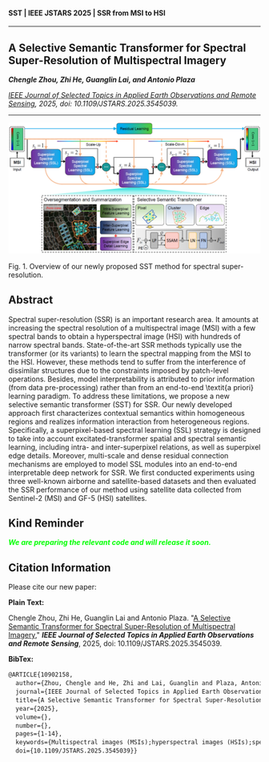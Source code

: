 #### SST | IEEE JSTARS 2025 | SSR from MSI to HSI
---
## A Selective Semantic Transformer for Spectral Super-Resolution of Multispectral Imagery

***Chengle Zhou, Zhi He, Guanglin Lai, and Antonio Plaza***

*[IEEE Journal of Selected Topics in Applied Earth Observations and Remote Sensing](https://ieeexplore.ieee.org/document/10902158), 2025, doi: 10.1109/JSTARS.2025.3545039.*

---

![framework](https://github.com/chengle-zhou/MY-IMAGE/blob/2decde97242d9c80ae56aff79f60b835866ce33f/SST/framwork.png)

Fig. 1. Overview of our newly proposed SST method for spectral super-resolution.


## Abstract

Spectral super-resolution (SSR) is an important research area. It amounts at increasing the spectral resolution of a multispectral image (MSI) with a few spectral bands to obtain a hyperspectral image (HSI) with hundreds of narrow spectral bands. State-of-the-art SSR methods typically use the transformer (or its variants) to learn the spectral mapping from the MSI to the HSI. However, these methods tend to suffer from the interference of dissimilar structures due to the constraints imposed by patch-level operations. Besides, model interpretability is attributed to prior information (from data pre-processing) rather than from an end-to-end \textit{a priori} learning paradigm. To address these limitations, we propose a new selective semantic transformer (SST) for SSR. Our newly developed approach first characterizes contextual semantics within homogeneous regions and realizes information interaction from heterogeneous regions. Specifically, a superpixel-based spectral learning (SSL) strategy is designed to take into account excitated-transformer spatial and spectral semantic learning, including intra- and inter-superpixel relations, as well as superpixel edge details. Moreover, multi-scale and dense residual connection mechanisms are employed to model SSL modules into an end-to-end interpretable deep network for SSR. We first conducted experiments using three well-known airborne and satellite-based datasets and then evaluated the SSR performance of our method using satellite data collected from Sentinel-2 (MSI) and GF-5 (HSI) satellites.


## Kind Reminder

<font color="#00FF00">***We are preparing the relevant code and will release it soon.***</font>


## Citation Information
Please cite our new paper:

**Plain Text:**

Chengle Zhou, Zhi He, Guanglin Lai and Antonio Plaza. "[A Selective Semantic Transformer for Spectral Super-Resolution of Multispectral Imagery](https://ieeexplore.ieee.org/document/10902158)," ***IEEE Journal of Selected Topics in Applied Earth Observations and Remote Sensing***, 2025, doi: 10.1109/JSTARS.2025.3545039.

**BibTex:**

```latex
@ARTICLE{10902158,
  author={Zhou, Chengle and He, Zhi and Lai, Guanglin and Plaza, Antonio},
  journal={IEEE Journal of Selected Topics in Applied Earth Observations and Remote Sensing}, 
  title={A Selective Semantic Transformer for Spectral Super-Resolution of Multispectral Imagery}, 
  year={2025},
  volume={},
  number={},
  pages={1-14},
  keywords={Multispectral images (MSIs);hyperspectral images (HSIs);spectral semantics;spectral super-resolution (SSR);transformer},
  doi={10.1109/JSTARS.2025.3545039}}
```
